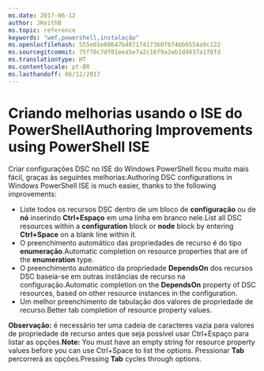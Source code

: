 ```yaml
---
ms.date: 2017-06-12
author: JKeithB
ms.topic: reference
keywords: "wmf,powershell,instalação"
ms.openlocfilehash: 555e01e88647b40717417360fb74bb6554a9c122
ms.sourcegitcommit: 75f70c7df01eea5e7a2c16f9a3ab1dd437a1f8fd
ms.translationtype: HT
ms.contentlocale: pt-BR
ms.lasthandoff: 06/12/2017
---
```

# <a name="authoring-improvements-using-powershell-ise"></a><span data-ttu-id="21572-102">Criando melhorias usando o ISE do PowerShell</span><span class="sxs-lookup"><span data-stu-id="21572-102">Authoring Improvements using PowerShell ISE</span></span>

<span data-ttu-id="21572-103">Criar configurações DSC no ISE do Windows PowerShell ficou muito mais fácil, graças às seguintes melhorias:</span><span class="sxs-lookup"><span data-stu-id="21572-103">Authoring DSC configurations in Windows PowerShell ISE is much easier, thanks to the following improvements:</span></span>

- <span data-ttu-id="21572-104">Liste todos os recursos DSC dentro de um bloco de **configuração** ou de **nó** inserindo **Ctrl+Espaço** em uma linha em branco nele.</span><span class="sxs-lookup"><span data-stu-id="21572-104">List all DSC resources within a **configuration** block or **node** block by entering **Ctrl+Space** on a blank line within it.</span></span>
- <span data-ttu-id="21572-105">O preenchimento automático das propriedades de recurso é do tipo **enumeração**.</span><span class="sxs-lookup"><span data-stu-id="21572-105">Automatic completion on resource properties that are of the **enumeration** type.</span></span>
- <span data-ttu-id="21572-106">O preenchimento automático da propriedade **DependsOn** dos recursos DSC baseia-se em outras instâncias de recurso na configuração.</span><span class="sxs-lookup"><span data-stu-id="21572-106">Automatic completion on the **DependsOn** property of DSC resources, based on other resource instances in the configuration.</span></span>
- <span data-ttu-id="21572-107">Um melhor preenchimento de tabulação dos valores de propriedade de recurso.</span><span class="sxs-lookup"><span data-stu-id="21572-107">Better tab completion of resource property values.</span></span>

<span data-ttu-id="21572-108">**Observação:** é necessário ter uma cadeia de caracteres vazia para valores de propriedade de recurso antes que seja possível usar Ctrl+Espaço para listar as opções.</span><span class="sxs-lookup"><span data-stu-id="21572-108">**Note:** You must have an empty string for resource property values before you can use Ctrl+Space to list the options.</span></span> <span data-ttu-id="21572-109">Pressionar **Tab** percorrerá as opções.</span><span class="sxs-lookup"><span data-stu-id="21572-109">Pressing **Tab** cycles through options.</span></span>

